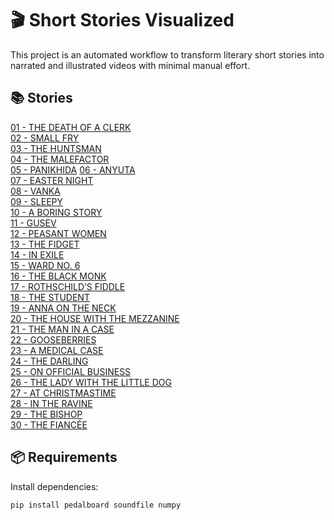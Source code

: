 # 🎬 Short Stories Visualized

This project is an automated workflow to transform literary short stories into narrated and illustrated videos with minimal manual effort.

## 📚 Stories
[01 - THE DEATH OF A CLERK](./Stories/01%20-%20THE%20DEATH%20OF%20A%20CLERK/)  
[02 - SMALL FRY](./Stories/02%20-%20Small%20fry/)  
[03 - THE HUNTSMAN](./Stories/03%20-%20THE%20HUNTSMAN/)  
[04 - THE MALEFACTOR](./Stories/04%20-%20THE%20MALEFACTOR/)  
[05 - PANIKHIDA](/Stories/05%20-%20PANIKHIDA/)
[06 - ANYUTA](./Stories/06%20-%20ANYUTA/)  
[07 - EASTER NIGHT](./Stories/07%20-%20EASTER%20NIGHT/)  
[08 - VANKA](./Stories/08%20-%20VANKA/)  
[09 - SLEEPY](./Stories/09%20-%20SLEEPY/)  
[10 - A BORING STORY](./Stories/10%20-%20A%20BORING%20STORY/)  
[11 - GUSEV](./Stories/11%20-%20GUSEV/)  
[12 - PEASANT WOMEN](./Stories/12%20-%20PEASANT%20WOMEN/)  
[13 - THE FIDGET](./Stories/13%20-%20THE%20FIDGET/)  
[14 - IN EXILE](./Stories/14%20-%20IN%20EXILE/)  
[15 - WARD NO. 6](./Stories/15%20-%20WARD%20NO.%206/)  
[16 - THE BLACK MONK](./Stories/16%20-%20THE%20BLACK%20MONK/)  
[17 - ROTHSCHILD’S FIDDLE](./Stories/17%20-%20ROTHSCHILD%E2%80%99S%20FIDDLE/)  
[18 - THE STUDENT](./Stories/18%20-%20THE%20STUDENT/)  
[19 - ANNA ON THE NECK](./Stories/19%20-%20ANNA%20ON%20THE%20NECK/)  
[20 - THE HOUSE WITH THE MEZZANINE](./Stories/20%20-%20THE%20HOUSE%20WITH%20THE%20MEZZANINE/)  
[21 - THE MAN IN A CASE](./Stories/21%20-%20THE%20MAN%20IN%20A%20CASE/)  
[22 - GOOSEBERRIES](./Stories/22%20-%20GOOSEBERRIES/)  
[23 - A MEDICAL CASE](./Stories/23%20-%20A%20MEDICAL%20CASE/)  
[24 - THE DARLING](./Stories/24%20-%20THE%20DARLING/)  
[25 - ON OFFICIAL BUSINESS](./Stories/25%20-%20ON%20OFFICIAL%20BUSINESS/)  
[26 - THE LADY WITH THE LITTLE DOG](./Stories/26%20-%20THE%20LADY%20WITH%20THE%20LITTLE%20DOG/)  
[27 - AT CHRISTMASTIME](./Stories/27%20-%20AT%20CHRISTMASTIME/)  
[28 - IN THE RAVINE](./Stories/28%20-%20IN%20THE%20RAVINE/)  
[29 - THE BISHOP](./Stories/29%20-%20THE%20BISHOP/)  
[30 - THE FIANCÉE](./Stories/30%20-%20THE%20FIANC%C3%89E/)

## 📦 Requirements 
Install dependencies:
```bash
pip install pedalboard soundfile numpy
```